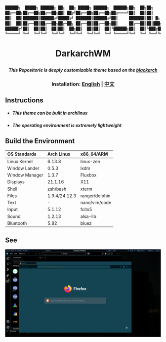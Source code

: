   ```ruby
  ██████╗  █████╗ ██████╗ ██╗  ██╗ █████╗ ██████╗  ██████╗██╗  ██╗██╗    ██╗███╗   ███╗
  ██╔══██╗██╔══██╗██╔══██╗██║ ██╔╝██╔══██╗██╔══██╗██╔════╝██║  ██║██║    ██║████╗ ████║
  ██║  ██║███████║██████╔╝█████╔╝ ███████║██████╔╝██║     ███████║██║ █╗ ██║██╔████╔██║
  ██║  ██║██╔══██║██╔══██╗██╔═██╗ ██╔══██║██╔══██╗██║     ██╔══██║██║███╗██║██║╚██╔╝██║
  ██████╔╝██║  ██║██║  ██║██║  ██╗██║  ██║██║  ██║╚██████╗██║  ██║╚███╔███╔╝██║ ╚═╝ ██║
  ╚═════╝ ╚═╝  ╚═╝╚═╝  ╚═╝╚═╝  ╚═╝╚═╝  ╚═╝╚═╝  ╚═╝ ╚═════╝╚═╝  ╚═╝ ╚══╝╚══╝ ╚═╝     ╚═╝.theme
  ```

# <p align="center"> DarkarchWM </p>

##### <p align="center"> This Repositorie is deeply customizable theme based on the [blackarch](https://blackarch.org/) </p>

### <p align="center"> Installation: [English](./language/English.md) | [中文](./language/Chinese.md) </p>

## Instructions
- ##### This theme can be built in archlinux
- ##### The operating environment is extremely lightweight


## Build the Environment

  | OS Standards | Arch Linux | x86_64/ARM |
  | :------ | :------ | :------ |
  | Linux Kernel | 6.13.8 | linux-zen |
  | Window Lander | 0.5.3 | lxdm |
  | Window Manager | 1.3.7 | Fluxbox |
  | Displays | 21.1.16 | X11 |
  | Shell | zsh/bash | xterm |
  | Files | 1.9.4/24.12.3 | ranger/dolphin |
  | Text | - | nano/vim/code |
  | Input | 5.1.12 | fcitx5 |
  | Sound | 1.2.13 | alsa-lib |
  | Bluetooth | 5.82 | bluez |

## See

![image](./png/firefox.png)
